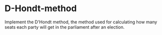 # D-Hondt-method
Implement the D'Hondt method, the method used for calculating how many seats each party will get in the parliament after an election.
